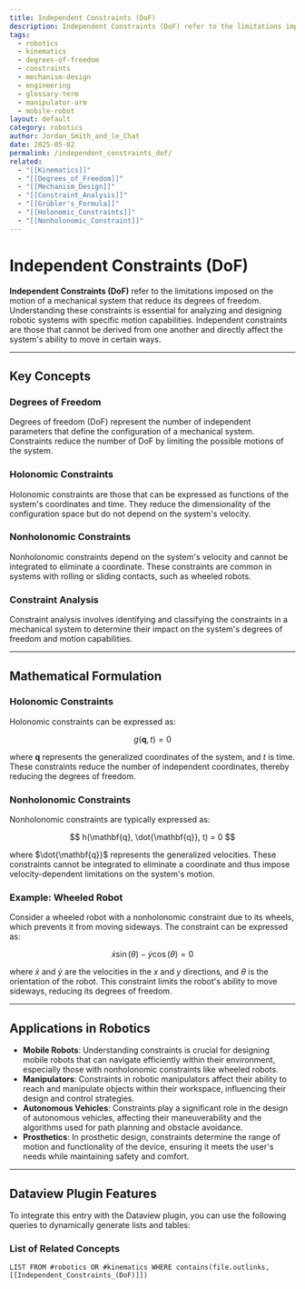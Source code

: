 ```yaml
---
title: Independent Constraints (DoF)
description: Independent Constraints (DoF) refer to the limitations imposed on the motion of a mechanical system that reduce its degrees of freedom, essential for analyzing and designing robotic systems with specific motion capabilities.
tags:
  - robotics
  - kinematics
  - degrees-of-freedom
  - constraints
  - mechanism-design
  - engineering
  - glossary-term
  - manipulator-arm
  - mobile-robot
layout: default
category: robotics
author: Jordan_Smith_and_le_Chat
date: 2025-05-02
permalink: /independent_constraints_dof/
related:
  - "[[Kinematics]]"
  - "[[Degrees_of_Freedom]]"
  - "[[Mechanism_Design]]"
  - "[[Constraint_Analysis]]"
  - "[[Grübler's_Formula]]"
  - "[[Holonomic_Constraints]]"
  - "[[Nonholonomic_Constraint]]"
---
```


# Independent Constraints (DoF)

**Independent Constraints (DoF)** refer to the limitations imposed on the motion of a mechanical system that reduce its degrees of freedom. Understanding these constraints is essential for analyzing and designing robotic systems with specific motion capabilities. Independent constraints are those that cannot be derived from one another and directly affect the system's ability to move in certain ways.

---

## Key Concepts

### Degrees of Freedom

Degrees of freedom (DoF) represent the number of independent parameters that define the configuration of a mechanical system. Constraints reduce the number of DoF by limiting the possible motions of the system.

### Holonomic Constraints

Holonomic constraints are those that can be expressed as functions of the system's coordinates and time. They reduce the dimensionality of the configuration space but do not depend on the system's velocity.

### Nonholonomic Constraints

Nonholonomic constraints depend on the system's velocity and cannot be integrated to eliminate a coordinate. These constraints are common in systems with rolling or sliding contacts, such as wheeled robots.

### Constraint Analysis

Constraint analysis involves identifying and classifying the constraints in a mechanical system to determine their impact on the system's degrees of freedom and motion capabilities.

---

## Mathematical Formulation

### Holonomic Constraints

Holonomic constraints can be expressed as:

$$
g(\mathbf{q}, t) = 0
$$

where $\mathbf{q}$ represents the generalized coordinates of the system, and $t$ is time. These constraints reduce the number of independent coordinates, thereby reducing the degrees of freedom.

### Nonholonomic Constraints

Nonholonomic constraints are typically expressed as:

$$
h(\mathbf{q}, \dot{\mathbf{q}}, t) = 0
$$

where $\dot{\mathbf{q}}$ represents the generalized velocities. These constraints cannot be integrated to eliminate a coordinate and thus impose velocity-dependent limitations on the system's motion.

### Example: Wheeled Robot

Consider a wheeled robot with a nonholonomic constraint due to its wheels, which prevents it from moving sideways. The constraint can be expressed as:

$$
\dot{x} \sin(\theta) - \dot{y} \cos(\theta) = 0
$$

where $\dot{x}$ and $\dot{y}$ are the velocities in the  $x$ and $y$ directions, and $\theta$ is the orientation of the robot. This constraint limits the robot's ability to move sideways, reducing its degrees of freedom.

---

## Applications in Robotics

- **Mobile Robots**: Understanding constraints is crucial for designing mobile robots that can navigate efficiently within their environment, especially those with nonholonomic constraints like wheeled robots.
- **Manipulators**: Constraints in robotic manipulators affect their ability to reach and manipulate objects within their workspace, influencing their design and control strategies.
- **Autonomous Vehicles**: Constraints play a significant role in the design of autonomous vehicles, affecting their maneuverability and the algorithms used for path planning and obstacle avoidance.
- **Prosthetics**: In prosthetic design, constraints determine the range of motion and functionality of the device, ensuring it meets the user's needs while maintaining safety and comfort.

---

## Dataview Plugin Features

To integrate this entry with the Dataview plugin, you can use the following queries to dynamically generate lists and tables:

### List of Related Concepts

```dataview
LIST FROM #robotics OR #kinematics WHERE contains(file.outlinks, [[Independent_Constraints_(DoF)]])
